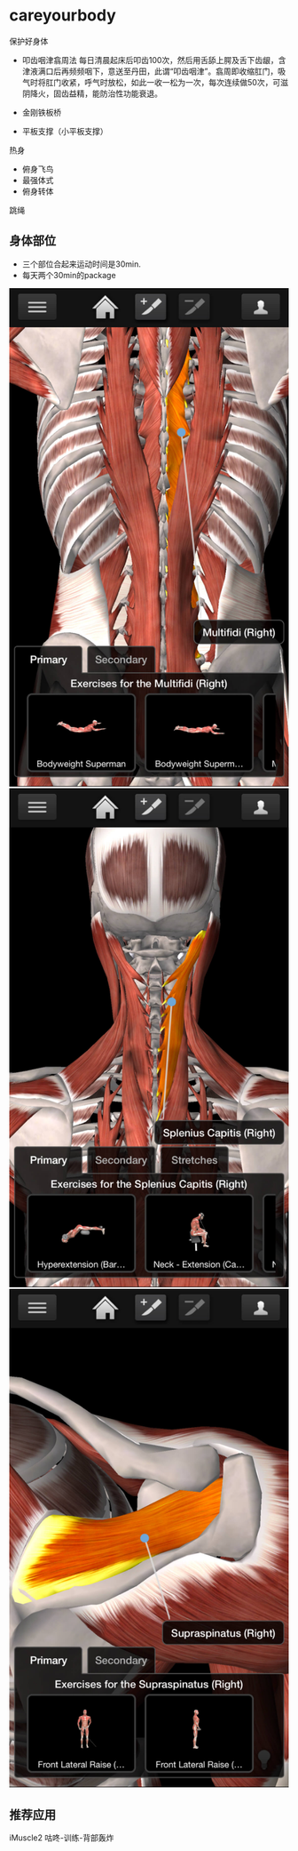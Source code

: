 # careyourbody
保护好身体

- 叩齿咽津翕周法
每日清晨起床后叩齿100次，然后用舌舔上腭及舌下齿龈，含津液满口后再频频咽下，意送至丹田，此谓“叩齿咽津”。翕周即收缩肛门，吸气时将肛门收紧，呼气时放松，如此一收一松为一次，每次连续做50次，可滋阴降火，固齿益精，能防治性功能衰退。

- 金刚铁板桥
- 平板支撑（小平板支撑）

热身
- 俯身飞鸟
- 最强体式
- 俯身转体

跳绳


## 身体部位

- 三个部位合起来运动时间是30min.
- 每天两个30min的package 

![one](./_img/IMG_7B832E5180C2-1.jpeg)
![two](./_img/IMG_3031489683FD-1.jpeg)
![three](./_img/IMG_C75521350737-1.jpeg)

## 推荐应用

iMuscle2
咕咚-训练-背部轰炸


